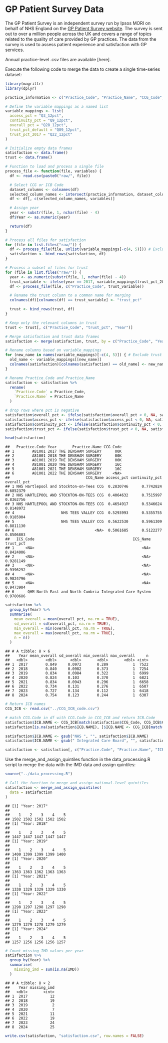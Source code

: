 # GP Patient Survey Data

The GP Patient Survey is an independent survey run by Ipsos MORI on
behalf of NHS England on the [GP Patient Survey
website](https://gp-patient.co.uk/). The survey is sent out to over a
million people across the UK and covers a range of topics related to the
quality of care provided by GP practices. The data from the survey is
used to assess patient experience and satisfaction with GP services.

Annual practice-level .csv files are available \[here\].

Execute the following code to merge the data to create a single
time-series dataset:

``` r
library(magrittr)
library(dplyr)

practice_information <- c("Practice_Code", "Practice_Name", "CCG_Code", "CCG_Name", "ICS_Code", "ICS_Name")

# Define the variable mappings as a named list
variable_mappings <- list(
  access_pct = "Q3_12pct",
  continuity_pct = "Q9_12pct",
  overall_pct = "Q28_12pct",
  trust_pct_default = "Q89_12pct",
  trust_pct_2017 = "Q22_12pct"
)

# Initialize empty data frames
satisfaction <- data.frame()
trust <- data.frame()

# Function to load and process a single file
process_file <- function(file, variables) {
  df <- read.csv(paste0("raw/", file))

  # Select CCG or ICB Code
  dataset_columns <- colnames(df)
  selected_column_names <- intersect(practice_information, dataset_columns)
  df <- df[, c(selected_column_names, variables)]

  # Assign year
  year <- substr(file, 1, nchar(file) - 4)
  df$Year <- as.numeric(year)

  return(df)
}

# Process all files for satisfaction
for (file in list.files("raw/")) {
  df <- process_file(file, unlist(variable_mappings[-c(4, 5)])) # Exclude trust variables, as the variable code is not consistent; it will be collated separately
  satisfaction <- bind_rows(satisfaction, df)
}

# Process a subset of files for trust
for (file in list.files("raw/")) {
  year <- as.numeric(substr(file, 1, nchar(file) - 4))
  trust_variable <- ifelse(year == 2017, variable_mappings$trust_pct_2017, variable_mappings$trust_pct_default)
  df <- process_file(file, c("Practice_Code", trust_variable))

  # Rename the trust column to a common name for merging
  colnames(df)[colnames(df) == trust_variable] <- "trust_pct"

  trust <- bind_rows(trust, df)
}

# Keep only the relevant columns in trust
trust <- trust[, c("Practice_Code", "trust_pct", "Year")]

# Merge satisfaction and trust data frames
satisfaction <- merge(satisfaction, trust, by = c("Practice_Code", "Year"), all.x = TRUE)

# Rename columns based on variable_mappings
for (new_name in names(variable_mappings)[-c(4, 5)]) { # Exclude trust variables
  old_name <- variable_mappings[[new_name]]
  colnames(satisfaction)[colnames(satisfaction) == old_name] <- new_name
}

# Rename Practice_Code and Practice_Name
satisfaction <- satisfaction %>%
  rename(
    `Practice.Code` = Practice_Code,
    `Practice.Name` = Practice_Name
  )

# drop rows where pct is negative
satisfaction$overall_pct <- ifelse(satisfaction$overall_pct < 0, NA, satisfaction$overall_pct)
satisfaction$access_pct <- ifelse(satisfaction$access_pct < 0, NA, satisfaction$access_pct)
satisfaction$continuity_pct <- ifelse(satisfaction$continuity_pct < 0, NA, satisfaction$continuity_pct)
satisfaction$trust_pct <- ifelse(satisfaction$trust_pct < 0, NA, satisfaction$trust_pct)

head(satisfaction)
```

    ##   Practice.Code Year       Practice.Name CCG_Code
    ## 1        A81001 2017 THE DENSHAM SURGERY      00K
    ## 2        A81001 2018 THE DENSHAM SURGERY      00K
    ## 3        A81001 2019 THE DENSHAM SURGERY      00K
    ## 4        A81001 2020 THE DENSHAM SURGERY      16C
    ## 5        A81001 2021 THE DENSHAM SURGERY      16C
    ## 6        A81001 2022 THE DENSHAM SURGERY     <NA>
    ##                                  CCG_Name access_pct continuity_pct overall_pct
    ## 1 NHS Hartlepool and Stockton-on-Tees CCG  0.2830746      0.7742824   0.6852379
    ## 2 NHS HARTLEPOOL AND STOCKTON-ON-TEES CCG  0.4064632      0.7515997   0.8362756
    ## 3 NHS HARTLEPOOL AND STOCKTON-ON-TEES CCG  0.4654917      0.5346624   0.8148972
    ## 4                     NHS TEES VALLEY CCG  0.5293993      0.5355755   0.9185904
    ## 5                     NHS TEES VALLEY CCG  0.5622530      0.5961309   0.8811130
    ## 6                                    <NA>  0.5061685      0.5122277   0.8506803
    ##   ICS_Code                                            ICS_Name trust_pct
    ## 1     <NA>                                                <NA> 0.8424006
    ## 2     <NA>                                                <NA> 0.9281149
    ## 3     <NA>                                                <NA> 0.9396292
    ## 4     <NA>                                                <NA> 0.9824796
    ## 5     <NA>                                                <NA> 0.9473904
    ## 6      QHM North East and North Cumbria Integrated Care System 0.9780686

``` r
satisfaction %>%
  group_by(Year) %>%
  summarise(
    mean_overall = mean(overall_pct, na.rm = TRUE),
    sd_overall = sd(overall_pct, na.rm = TRUE),
    min_overall = min(overall_pct, na.rm = TRUE),
    max_overall = max(overall_pct, na.rm = TRUE),
    n = n()
  )
```

    ## # A tibble: 8 × 6
    ##    Year mean_overall sd_overall min_overall max_overall     n
    ##   <dbl>        <dbl>      <dbl>       <dbl>       <dbl> <int>
    ## 1  2017        0.849     0.0972       0.289           1  7522
    ## 2  2018        0.840     0.0982       0.373           1  7254
    ## 3  2019        0.834     0.0984       0.322           1  6999
    ## 4  2020        0.824     0.103        0.370           1  6821
    ## 5  2021        0.834     0.0943       0.296           1  6658
    ## 6  2022        0.734     0.131        0.276           1  6507
    ## 7  2023        0.727     0.134        0.112           1  6418
    ## 8  2024        0.754     0.123        0.244           1  6307

``` r
# Return ICB names
CCG_ICB <- read.csv("../CCG_ICB_code.csv")

# match CCG.Code in df with CCG.Code in CCG_ICB and return ICB.Code
satisfaction$ICB.NAME <- CCG_ICB[match(satisfaction$CCG_Code, CCG_ICB$CCG.Code), ]$ICB.NAME
satisfaction[is.na(satisfaction$ICB.NAME), ]$ICB.NAME <- CCG_ICB[match(satisfaction[is.na(satisfaction$ICB.NAME), ]$ICS_Code, CCG_ICB$ICB.Code), ]$ICB.NAME

satisfaction$ICB.NAME <- gsub("NHS ", "", satisfaction$ICB.NAME)
satisfaction$ICB.NAME <- gsub(" Integrated Care Board", "", satisfaction$ICB.NAME)

satisfaction <- satisfaction[, c("Practice.Code", "Practice.Name", "ICB.NAME", "Year", "overall_pct", "continuity_pct", "access_pct", "trust_pct")]
```

Use the merge_and_assign_quintiles function in the data_processing.R
script to merge the data with the IMD data and assign quintiles:

``` r
source("../data_processing.R")

# Call the function to merge and assign national-level quintiles
satisfaction <- merge_and_assign_quintiles(
  data = satisfaction
)
```

    ## [1] "Year: 2017"
    ## 
    ##    1    2    3    4    5 
    ## 1502 1502 1502 1502 1502 
    ## [1] "Year: 2018"
    ## 
    ##    1    2    3    4    5 
    ## 1447 1447 1447 1447 1447 
    ## [1] "Year: 2019"
    ## 
    ##    1    2    3    4    5 
    ## 1400 1399 1399 1399 1400 
    ## [1] "Year: 2020"
    ## 
    ##    1    2    3    4    5 
    ## 1363 1363 1362 1363 1363 
    ## [1] "Year: 2021"
    ## 
    ##    1    2    3    4    5 
    ## 1330 1329 1329 1329 1330 
    ## [1] "Year: 2022"
    ## 
    ##    1    2    3    4    5 
    ## 1298 1297 1298 1297 1298 
    ## [1] "Year: 2023"
    ## 
    ##    1    2    3    4    5 
    ## 1279 1279 1278 1279 1279 
    ## [1] "Year: 2024"
    ## 
    ##    1    2    3    4    5 
    ## 1257 1256 1256 1256 1257

``` r
# Count missing IMD values per year
satisfaction %>%
  group_by(Year) %>%
  summarise(
    missing_imd = sum(is.na(IMD))
  )
```

    ## # A tibble: 8 × 2
    ##    Year missing_imd
    ##   <dbl>       <int>
    ## 1  2017          12
    ## 2  2018          19
    ## 3  2019           2
    ## 4  2020           7
    ## 5  2021          11
    ## 6  2022          19
    ## 7  2023          24
    ## 8  2024          25

``` r
write.csv(satisfaction, "satisfaction.csv", row.names = FALSE)
```
